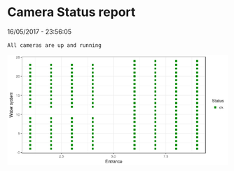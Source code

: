 Camera Status report
================
16/05/2017 - 23:56:05

    All cameras are up and running

![](camreport_files/figure-markdown_github/unnamed-chunk-2-1.png)
